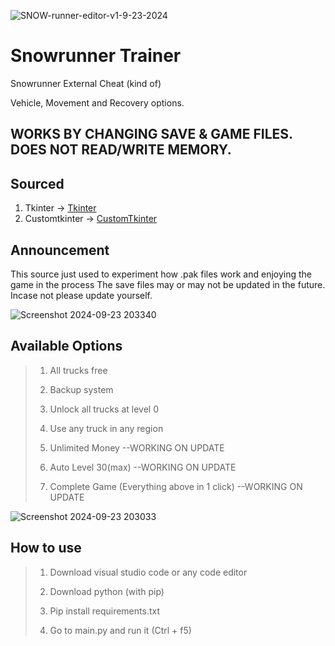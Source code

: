 ![SNOW-runner-editor-v1-9-23-2024](https://github.com/user-attachments/assets/5faaf44a-2d16-455d-878b-beea7ff005b7)


# Snowrunner Trainer
Snowrunner External Cheat (kind of)

Vehicle, Movement and Recovery options.

## WORKS BY CHANGING SAVE & GAME FILES. DOES NOT READ/WRITE MEMORY.

## Sourced
1. Tkinter -> [Tkinter](https://docs.python.org/3/library/tkinter.html) 
2. Customtkinter -> [CustomTkinter](https://github.com/TomSchimansky/CustomTkinter) 

## Announcement

This source just used to experiment how .pak files work and enjoying the game in the process
The save files may or may not be updated in the future. Incase not please update yourself.


![Screenshot 2024-09-23 203340](https://github.com/user-attachments/assets/1122a970-4fc4-4dda-870c-3aa6feb8f318)


## Available Options

> 1. All trucks free
>
> 2. Backup system
>
> 3. Unlock all trucks at level 0
>
> 4. Use any truck in any region
>
> 5. Unlimited Money --WORKING ON UPDATE
>
> 6. Auto Level 30(max) --WORKING ON UPDATE
>
> 7. Complete Game (Everything above in 1 click) --WORKING ON UPDATE

 ![Screenshot 2024-09-23 203033](https://github.com/user-attachments/assets/8d848892-200f-45f5-8f24-c5e4b878036c)

 ## How to use 
 
> 1. Download visual studio code or any code editor
>
> 2. Download python (with pip)
>
> 3. Pip install requirements.txt
>
> 4. Go to main.py and run it (Ctrl + f5)
>
 


